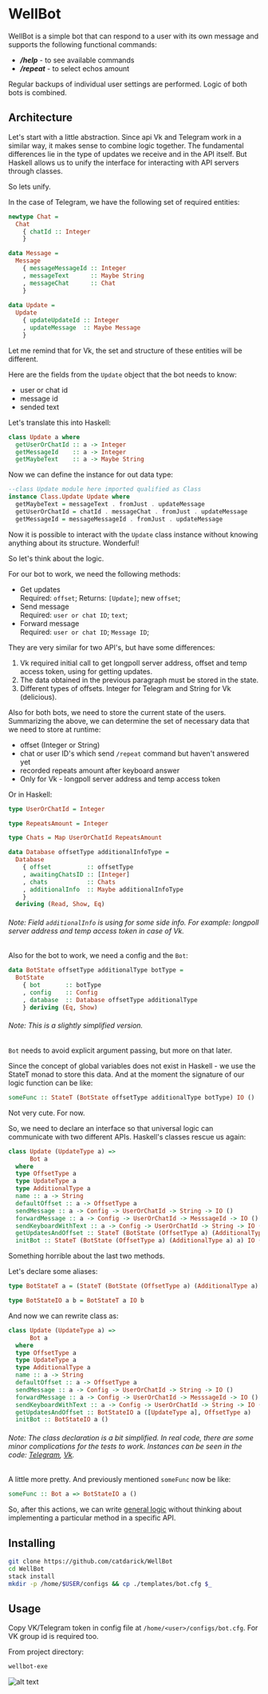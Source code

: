 # WellBot

WellBot is a simple bot that can respond to a user with its own message and supports the following functional commands:
  - *__/help__*   - to see available commands
  - *__/repeat__* - to select echos amount
  
Regular backups of individual user settings are performed.
Logic of both bots is combined.

## Architecture

Let's start with a little abstraction. Since api Vk and Telegram work in a similar way, it makes sense to combine logic together. 
The fundamental differences lie in the type of updates we receive and in the API itself. But Haskell allows us to unify the interface for interacting with API servers through classes.

So lets unify.

In the case of Telegram, we have the following set of required entities:

```haskell
newtype Chat =
  Chat
    { chatId :: Integer
    }

data Message =
  Message
    { messageMessageId :: Integer
    , messageText      :: Maybe String
    , messageChat      :: Chat
    }
    
data Update =
  Update
    { updateUpdateId :: Integer
    , updateMessage  :: Maybe Message
    }
```
Let me remind that for Vk, the set and structure of these entities will be different.

Here are the fields from the `Update` object that the bot needs to know:
- user or chat id
- message id
- sended text

Let's translate this into Haskell:
```haskell
class Update a where
  getUserOrChatId :: a -> Integer
  getMessageId    :: a -> Integer
  getMaybeText    :: a -> Maybe String
```

Now we can define the instance for out data type:
```haskell
--class Update module here imported qualified as Class
instance Class.Update Update where
  getMaybeText = messageText . fromJust . updateMessage
  getUserOrChatId = chatId . messageChat . fromJust . updateMessage
  getMessageId = messageMessageId . fromJust . updateMessage
```

Now it is possible to interact with the `Update` class instance without knowing anything about its structure. Wonderful!


So let's think about the logic.

For our bot to work, we need the following methods:
- Get updates  
  Required: `offset`;
  Returns: `[Update]`; new `offset`;
- Send message  
  Required: `user or chat ID`; `text`;
- Forward message  
  Required: `user or chat ID`; `Message ID`;

They are very similar for two API's, but have some differences:

1) Vk required  initial call to get longpoll server address, offset and temp access token, using for getting updates.
2) The data obtained in the previous paragraph must be stored in the state.
3) Different types of offsets. Integer for Telegram and String for Vk (delicious).

Also for both bots, we need to store the current state of the users.
Summarizing the above, we can determine the set of necessary data that we need to store at runtime:
- offset (Integer or String)
- chat or user ID's which send `/repeat` command but haven't answered yet
- recorded repeats amount after keyboard answer
- Only for Vk - longpoll server address and temp access token

Or in Haskell:
```haskell
type UserOrChatId = Integer

type RepeatsAmount = Integer

type Chats = Map UserOrChatId RepeatsAmount

data Database offsetType additionalInfoType =
  Database
    { offset          :: offsetType
    , awaitingChatsID :: [Integer]
    , chats           :: Chats
    , additionalInfo  :: Maybe additionalInfoType
    }
  deriving (Read, Show, Eq)
```
###### Note: Field `additionalInfo` is using for some side info. For example: longpoll server address and temp access token in case of Vk.

Also for the bot to work, we need a config and the `Bot`: 

```haskell
data BotState offsetType additionalType botType =
  BotState
    { bot       :: botType
    , config    :: Config
    , database  :: Database offsetType additionalType
    } deriving (Eq, Show)

```
###### Note: This is a slightly simplified version. 
`Bot` needs to avoid explicit argument passing, but more on that later.

Since the concept of global variables does not exist in Haskell - we use the StateT monad to store this data.
And at the moment the signature of our logic function can be like:

```haskell
someFunc :: StateT (BotState offsetType additionalType botType) IO ()
```

Not very cute. For now.

So, we need to declare an interface so that universal logic can communicate with two different APIs.
Haskell's classes rescue us again:
```haskell
class Update (UpdateType a) =>
      Bot a
  where
  type OffsetType a
  type UpdateType a
  type AdditionalType a
  name :: a -> String
  defaultOffset :: a -> OffsetType a
  sendMessage :: a -> Config -> UserOrChatId -> String -> IO ()
  forwardMessage :: a -> Config -> UserOrChatId -> MesssageId -> IO ()
  sendKeyboardWithText :: a -> Config -> UserOrChatId -> String -> IO ()
  getUpdatesAndOffset :: StateT (BotState (OffsetType a) (AdditionalType a) a) IO ([UpdateType a], OffsetType a)
  initBot :: StateT (BotState (OffsetType a) (AdditionalType a) a) IO ()
```
Something horrible about the last two methods.

Let's declare some aliases:
```haskell
type BotStateT a = (StateT (BotState (OffsetType a) (AdditionalType a) a))

type BotStateIO a b = BotStateT a IO b
```

And now we can rewrite class as:
```haskell
class Update (UpdateType a) =>
      Bot a
  where
  type OffsetType a
  type UpdateType a
  type AdditionalType a
  name :: a -> String
  defaultOffset :: a -> OffsetType a
  sendMessage :: a -> Config -> UserOrChatId -> String -> IO ()
  forwardMessage :: a -> Config -> UserOrChatId -> MesssageId -> IO ()
  sendKeyboardWithText :: a -> Config -> UserOrChatId -> String -> IO ()
  getUpdatesAndOffset :: BotStateIO a ([UpdateType a], OffsetType a)
  initBot :: BotStateIO a ()
```
###### Note: The class declaration is a bit simplified. In real code, there are some minor complications for the tests to work. Instances can be seen in the code: [Telegram](/src/Telegram/Instances.hs), [Vk](/src/Vk/Instances.hs).
A little more pretty. And previously mentioned `someFunc` now be like:

```haskell
someFunc :: Bot a => BotStateIO a ()
```
So, after this actions, we can write [general logic](/src/Bot/Logic.hs) without thinking about implementing a particular method in a specific API.
## Installing

```sh
git clone https://github.com/catdarick/WellBot
cd WellBot
stack install
mkdir -p /home/$USER/configs && cp ./templates/bot.cfg $_
```

## Usage
Copy  VK/Telegram token in config file at `/home/<user>/configs/bot.cfg`.
For VK group id is required too.

From project directory:
```sh
wellbot-exe
```



![alt text](https://github.com/catdarick/WellBot/blob/master/Demo.gif?raw=true)

